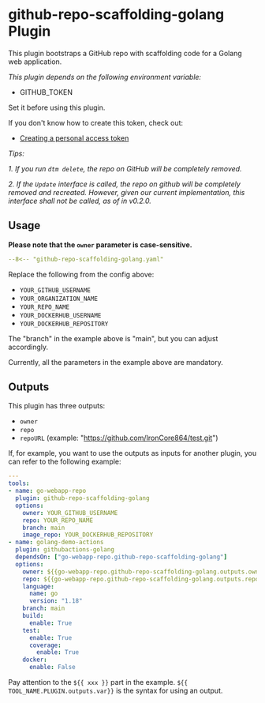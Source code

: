 # github-repo-scaffolding-golang Plugin

This plugin bootstraps a GitHub repo with scaffolding code for a Golang web application.

_This plugin depends on the following environment variable:_

- GITHUB_TOKEN

Set it before using this plugin.

If you don't know how to create this token, check out:
- [Creating a personal access token](https://docs.github.com/en/authentication/keeping-your-account-and-data-secure/creating-a-personal-access-token)

*Tips:*

*1. If you run `dtm delete`, the repo on GitHub will be completely removed.*

*2. If the `Update` interface is called, the repo on github will be completely removed and recreated. However, given our current implementation, this interface shall not be called, as of in v0.2.0.*

## Usage

**Please note that the `owner` parameter is case-sensitive.**

```yaml
--8<-- "github-repo-scaffolding-golang.yaml"
```

Replace the following from the config above:

- `YOUR_GITHUB_USERNAME`
- `YOUR_ORGANIZATION_NAME`
- `YOUR_REPO_NAME`
- `YOUR_DOCKERHUB_USERNAME`
- `YOUR_DOCKERHUB_REPOSITORY`

The "branch" in the example above is "main", but you can adjust accordingly.

Currently, all the parameters in the example above are mandatory.

## Outputs

This plugin has three outputs:

- `owner`
- `repo`
- `repoURL` (example: "https://github.com/IronCore864/test.git")

If, for example, you want to use the outputs as inputs for another plugin, you can refer to the following example:

```yaml
---
tools:
- name: go-webapp-repo
  plugin: github-repo-scaffolding-golang
  options:
    owner: YOUR_GITHUB_USERNAME
    repo: YOUR_REPO_NAME
    branch: main
    image_repo: YOUR_DOCKERHUB_REPOSITORY
- name: golang-demo-actions
  plugin: githubactions-golang
  dependsOn: ["go-webapp-repo.github-repo-scaffolding-golang"]
  options:
    owner: ${{go-webapp-repo.github-repo-scaffolding-golang.outputs.owner}}
    repo: ${{go-webapp-repo.github-repo-scaffolding-golang.outputs.repo}}
    language:
      name: go
      version: "1.18"
    branch: main
    build:
      enable: True
    test:
      enable: True
      coverage:
        enable: True
    docker:
      enable: False
```

Pay attention to the `${{ xxx }}` part in the example. `${{ TOOL_NAME.PLUGIN.outputs.var}}` is the syntax for using an output.
